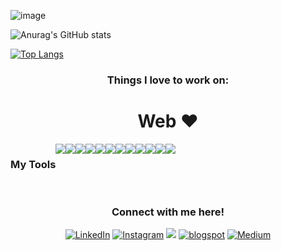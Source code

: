 <!-- ## Hi there <img src="https://raw.githubusercontent.com/ABSphreak/ABSphreak/master/gifs/Hi.gif" width="30px">, I am Aryan Shinde, A web dev
 -->
<!--
**AryanShinde/AryanShinde** is a ✨ _special_ ✨ repository because its `README.md` (this file) appears on your GitHub profile.

Here are some ideas to get you started:

- 🔭 I’m currently working on ...
- 🌱 I’m currently learning ...
- 👯 I’m looking to collaborate on ...
- 🤔 I’m looking for help with ...
- 💬 Ask me about ...
- 📫 How to reach me: ...
- 😄 Pronouns: ...
- ⚡ Fun fact: ...
-->
![image](https://user-images.githubusercontent.com/73652194/147917284-2e6d48ba-8fb8-4947-9be2-e393134aa841.png)

![Anurag's GitHub stats](https://github-readme-stats.vercel.app/api?username=AryanShinde&show_icons=true&theme=cobalt)


[![Top Langs](https://github-readme-stats.vercel.app/api/top-langs/?username=AryanShinde&langs_count=8&layout=compact&theme=radical)](https://github.com/anuraghazra/github-readme-stats)

<!-- <img align="left" src="https://github-readme-stats.vercel.app/api/top-langs?username=AryanShinde&show_icons=true&locale=en&layout=compact&theme=chartreuse-dark" alt="ovi" /> -->

<h3 align="center">Things I love to work on: </h3>
<h1 align="center">Web ❤️</h1>


<div style="display:flex;" align="center">
  <h3>My Tools</h3>
<img src="https://img.shields.io/badge/HTML5-E34F26?style=for-the-badge&logo=html5&logoColor=white" />
<img src="https://img.shields.io/badge/CSS3-1572B6?style=for-the-badge&logo=css3&logoColor=white"  />
<img src="https://img.shields.io/badge/JavaScript-323330?style=for-the-badge&logo=javascript&logoColor=F7DF1E" />
  <img src="https://img.shields.io/badge/Node.js-43853D?style=for-the-badge&logo=node.js&logoColor=white">
  <img src="https://img.shields.io/badge/MongoDB-4EA94B?style=for-the-badge&logo=mongodb&logoColor=white">
<img src="https://img.shields.io/badge/React-20232A?style=for-the-badge&logo=react&logoColor=61DAFB" />
<img src="https://img.shields.io/badge/Redux-593D88?style=for-the-badge&logo=redux&logoColor=white"  />
  <img src="https://img.shields.io/badge/Express.js-404D59?style=for-the-badge">
<img src="https://img.shields.io/badge/Django-092E20?style=for-the-badge&logo=django&logoColor=white"  />
<img src="https://img.shields.io/badge/Java-ED8B00?style=for-the-badge&logo=java&logoColor=white"  />
<img src="https://img.shields.io/badge/Postman-FF6C37?style=for-the-badge&logo=Postman&logoColor=white"  />
  <img src="https://img.shields.io/badge/Git-F05032?style=for-the-badge&logo=git&logoColor=white"  />
</div>
<br>
<h3 align="center">Connect with me here!</h3>
<p align="center">
<a href="https://www.linkedin.com/in/aryan-shinde-14ab58201/" target="_blank"><img src="https://img.shields.io/badge/LinkedIn-0077B5?style=for-the-badge&logo=linkedin&logoColor=white" alt="LinkedIn"></a>
<a href="https://www.instagram.com/aryan.shinde.29/" target="_blank"><img src="https://img.shields.io/badge/Instagram-E4405F?style=for-the-badge&logo=instagram&logoColor=white" alt="Instagram"></a>
<a href="https://twitter.com/aryan_aag" target="_blank"><img src="https://img.shields.io/badge/Twitter-1DA1F2?style=for-the-badge&logo=twitter&logoColor=white"></a>
<a href="https://www.blogger.com/u/1/blog/posts/3257685037274308193?pli=1" target="_blank"><img src="https://img.shields.io/badge/Blogger-FF5722?style=for-the-badge&logo=blogger&logoColor=white" alt="blogspot"></a>
<a href="https://medium.com/@aryan.shinde.29" target="_blank"><img src="https://img.shields.io/badge/Medium-12100E?style=for-the-badge&logo=medium&logoColor=white" alt="Medium"></a>
  </p>




